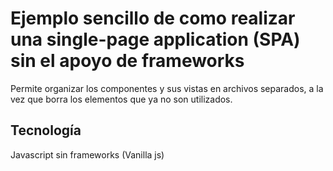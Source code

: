 
# Ejemplo sencillo de como realizar una single-page application (SPA) sin el apoyo de frameworks

Permite organizar los componentes y sus vistas en archivos separados, a la vez que borra los elementos que ya no son utilizados.

## Tecnología

Javascript sin frameworks (Vanilla js)


   


